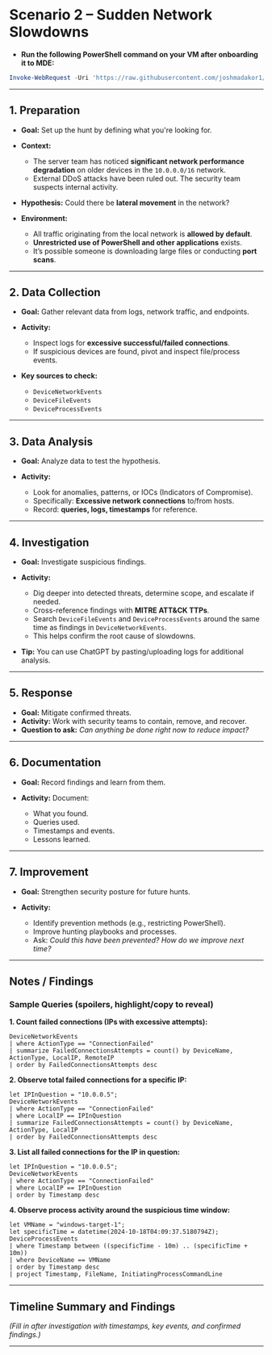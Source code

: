 # Scenario 2 – Sudden Network Slowdowns

* **Run the following PowerShell command on your VM after onboarding it to MDE:**

```powershell
Invoke-WebRequest -Uri 'https://raw.githubusercontent.com/joshmadakor1/lognpacific-public/refs/heads/main/cyber-range/entropy-gorilla/portscan.ps1' -OutFile 'C:\programdata\portscan.ps1';cmd /c powershell.exe -ExecutionPolicy Bypass -File C:\programdata\portscan.ps1
```

---

## 1. Preparation

* **Goal:** Set up the hunt by defining what you're looking for.
* **Context:**

  * The server team has noticed **significant network performance degradation** on older devices in the `10.0.0.0/16` network.
  * External DDoS attacks have been ruled out. The security team suspects internal activity.
* **Hypothesis:** Could there be **lateral movement** in the network?
* **Environment:**

  * All traffic originating from the local network is **allowed by default**.
  * **Unrestricted use of PowerShell and other applications** exists.
  * It’s possible someone is downloading large files or conducting **port scans**.

---

## 2. Data Collection

* **Goal:** Gather relevant data from logs, network traffic, and endpoints.
* **Activity:**

  * Inspect logs for **excessive successful/failed connections**.
  * If suspicious devices are found, pivot and inspect file/process events.
* **Key sources to check:**

  * `DeviceNetworkEvents`
  * `DeviceFileEvents`
  * `DeviceProcessEvents`

---

## 3. Data Analysis

* **Goal:** Analyze data to test the hypothesis.
* **Activity:**

  * Look for anomalies, patterns, or IOCs (Indicators of Compromise).
  * Specifically: **Excessive network connections** to/from hosts.
  * Record: **queries, logs, timestamps** for reference.

---

## 4. Investigation

* **Goal:** Investigate suspicious findings.
* **Activity:**

  * Dig deeper into detected threats, determine scope, and escalate if needed.
  * Cross-reference findings with **MITRE ATT\&CK TTPs**.
  * Search `DeviceFileEvents` and `DeviceProcessEvents` around the same time as findings in `DeviceNetworkEvents`.
  * This helps confirm the root cause of slowdowns.
* **Tip:** You can use ChatGPT by pasting/uploading logs for additional analysis.

---

## 5. Response

* **Goal:** Mitigate confirmed threats.
* **Activity:** Work with security teams to contain, remove, and recover.
* **Question to ask:** *Can anything be done right now to reduce impact?*

---

## 6. Documentation

* **Goal:** Record findings and learn from them.
* **Activity:** Document:

  * What you found.
  * Queries used.
  * Timestamps and events.
  * Lessons learned.

---

## 7. Improvement

* **Goal:** Strengthen security posture for future hunts.
* **Activity:**

  * Identify prevention methods (e.g., restricting PowerShell).
  * Improve hunting playbooks and processes.
  * Ask: *Could this have been prevented?* *How do we improve next time?*

---

## Notes / Findings

### Sample Queries (spoilers, highlight/copy to reveal)

**1. Count failed connections (IPs with excessive attempts):**

```kql
DeviceNetworkEvents
| where ActionType == "ConnectionFailed"
| summarize FailedConnectionsAttempts = count() by DeviceName, ActionType, LocalIP, RemoteIP
| order by FailedConnectionsAttempts desc
```

**2. Observe total failed connections for a specific IP:**

```kql
let IPInQuestion = "10.0.0.5";
DeviceNetworkEvents
| where ActionType == "ConnectionFailed"
| where LocalIP == IPInQuestion
| summarize FailedConnectionsAttempts = count() by DeviceName, ActionType, LocalIP
| order by FailedConnectionsAttempts desc
```

**3. List all failed connections for the IP in question:**

```kql
let IPInQuestion = "10.0.0.5";
DeviceNetworkEvents
| where ActionType == "ConnectionFailed"
| where LocalIP == IPInQuestion
| order by Timestamp desc
```

**4. Observe process activity around the suspicious time window:**

```kql
let VMName = "windows-target-1";
let specificTime = datetime(2024-10-18T04:09:37.5180794Z);
DeviceProcessEvents
| where Timestamp between ((specificTime - 10m) .. (specificTime + 10m))
| where DeviceName == VMName
| order by Timestamp desc
| project Timestamp, FileName, InitiatingProcessCommandLine
```

---

## Timeline Summary and Findings

*(Fill in after investigation with timestamps, key events, and confirmed findings.)*

---
